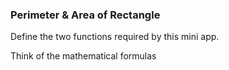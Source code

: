 ### Perimeter & Area of Rectangle

Define the two functions required by this mini app. 

<div class="hint">
  Think of the mathematical formulas
</div>